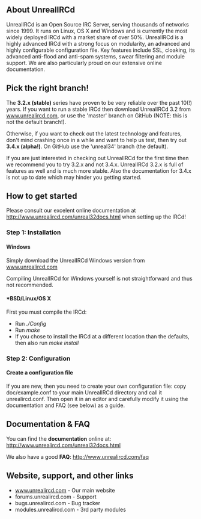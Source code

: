 ## About UnrealIRCd
UnrealIRCd is an Open Source IRC Server, serving thousands of networks since 1999. 
It runs on Linux, OS X and Windows and is currently the most widely deployed IRCd
with a market share of over 50%. UnrealIRCd is a highly advanced IRCd with a strong
focus on modularity, an advanced and highly configurable configuration file.
Key features include SSL, cloaking, its advanced anti-flood and anti-spam systems,
swear filtering and module support. We are also particularly proud on our extensive
online documentation. 

## Pick the right branch!
The **3.2.x (stable)** series have proven to be very reliable over the past 10(!) years.
If you want to run a stable IRCd then download UnrealIRCd 3.2 from www.unrealircd.com,
or use the 'master' branch on GitHub (NOTE: this is not the default branch!).

Otherwise, if you want to check out the latest technology and features, don't mind
crashing once in a while and want to help us test, then try out **3.4.x (alpha!)**.
On GitHub use the 'unreal34' branch (the default).

If you are just interested in checking out UnrealIRCd for the first time then we
recommend you to try 3.2.x and not 3.4.x. UnrealIRCd 3.2.x is full of features as
well and is much more stable. Also the documentation for 3.4.x is not up to date
which may hinder you getting started.

## How to get started
Please consult our excelent online documentation at http://www.unrealircd.com/unreal32docs.html
when setting up the IRCd!

### Step 1: Installation
#### Windows
Simply download the UnrealIRCd Windows version from www.unrealircd.com

Compiling UnrealIRCd for Windows yourself is not straightforward and thus not recommended.

#### *BSD/Linux/OS X
First you must compile the IRCd:

* Run *./Config*
* Run *make*
* If you chose to install the IRCd at a different location than the defaults, then also run *make install*

### Step 2: Configuration
#### Create a configuration file
If you are new, then you need to create your own configuration file:
copy doc/example.conf to your main UnrealIRCd directory and call it unrealircd.conf.
Then open it in an editor and carefully modify it using the documentation and FAQ (see below) as a guide.

## Documentation & FAQ
You can find the **documentation** online at: http://www.unrealircd.com/unreal32docs.html

We also have a good **FAQ**: http://www.unrealircd.com/faq

## Website, support, and other links ##
* www.unrealircd.com - Our main website
* forums.unrealircd.com - Support
* bugs.unrealircd.com - Bug tracker
* modules.unrealircd.com - 3rd party modules

